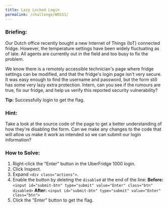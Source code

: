 ```yaml
---
title: Lazy Locked Login
permalink: /challenge/W0151/
---
```


### Briefing: 
Our Dutch office recently bought a new Internet of Things (IoT) connected fridge. However, the temperature settings have been widely fluctuating as of late. All agents are currently out in the field and too busy to fix the problem. 

We know there is a remotely accessible technician's page where fridge settings can be modified, and that the fridge's login page isn't very secure. It was easy enough to find the username and password, but the form still has some very lazy extra protection. Intern, can you see if the rumours are true, fix our fridge, and help us verify this reported security vulnerability? 

**Tip:** Successfully login to get the flag. 

### Hint: 
Take a look at the source code of the page to get a better understanding of how they're disabling the form. Can we make any changes to the code that will allow us make it work as intended so we can submit our login information?

### How to Solve: 
1. Right-click the "Enter" button in the UberFridge 1000 login. 
2. Click Inspect.
3. Expand `<div class="actions">`.
4. Enable the button by deleting the `disabled` at the end of the line:
**Before:** `<input id="submit-btn" type="submit" value="Enter" class="btn" disabled>`
**After:** `<input id="submit-btn" type="submit" value="Enter" class="btn">`
5. Click the "Enter" button to get the flag.